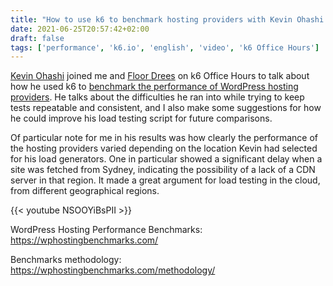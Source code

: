 ```yaml
---
title: "How to use k6 to benchmark hosting providers with Kevin Ohashi (k6 Office Hours #18)"
date: 2021-06-25T20:57:42+02:00
draft: false
tags: ['performance', 'k6.io', 'english', 'video', 'k6 Office Hours']
---
```

[Kevin Ohashi](https://twitter.com/kevinohashi) joined me and [Floor Drees](https://twitter.com/FloorDrees/) on k6 Office Hours to talk about how he used k6 to [benchmark the performance of WordPress hosting providers](https://wphostingbenchmarks.com/). He talks about the difficulties he ran into while trying to keep tests repeatable and consistent, and I also make some suggestions for how he could improve his load testing script for future comparisons.

Of particular note for me in his results was how clearly the performance of the hosting providers varied depending on the location Kevin had selected for his load generators. One in particular showed a significant delay when a site was fetched from Sydney, indicating the possibility of a lack of a CDN server in that region. It made a great argument for load testing in the cloud, from different geographical regions.

{{< youtube NSOOYiBsPII >}}


WordPress Hosting Performance Benchmarks: https://wphostingbenchmarks.com/

Benchmarks methodology: https://wphostingbenchmarks.com/methodology/
